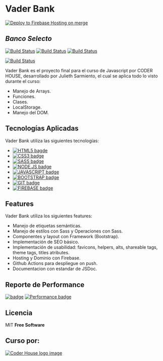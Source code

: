# Vader Bank
[![Deploy to Firebase Hosting on merge](https://github.com/JulSarmiento/JulSarmiento.github.io/actions/workflows/firebase-hosting-push.yml/badge.svg)](https://github.com/JulSarmiento/JulSarmiento.github.io/actions/workflows/firebase-hosting-push.yml)

## _Banco Selecto_

[![Build Status](	https://img.shields.io/badge/GitHub-100000?style=for-the-badge&logo=github&logoColor=white)](https://github.com/JulSarmiento) [![Build Status](	https://img.shields.io/badge/LinkedIn-0077B5?style=for-the-badge&logo=linkedin&logoColor=white)](https://www.linkedin.com/in/julieth-sarmiento/) [![Build Status](https://img.shields.io/badge/Codepen-000000?style=for-the-badge&logo=codepen&logoColor=white)](https://codepen.io/julsarmiento) 

[![Build Status](https://vader-bank.web.app/assets/imgs/logo-page.png)](https://vader-bank.web.app/) 

Vader Bank es el proyecto final para el curso de Javascript por CODER HOUSE, desarrollado por Julieth Sarmiento, el cual se aplica todo lo visto durante el curso: 

-  Manejo de Arrays.
-  Funciones.
-  Clases.
-  LocalStorage.
-  Manejo del DOM.

## Tecnologías Aplicadas

Vader Bank utiliza las siguientes tecnologías:

- [![HTML5 bagde](https://img.shields.io/badge/HTML5-E34F26?style=for-the-badge&logo=html5&logoColor=white)]() 
- [![CSS3 badge](https://img.shields.io/badge/CSS3-1572B6?style=for-the-badge&logo=css3&logoColor=white)]() 
- [![SASS badge](https://img.shields.io/badge/Sass-CC6699?style=for-the-badge&logo=sass&logoColor=white)]()
- [![NODE.JS badge](https://img.shields.io/badge/Node.js-339933?style=for-the-badge&logo=nodedotjs&logoColor=white)]()
- [![JAVASCRIPT badge](https://img.shields.io/badge/JavaScript-323330?style=for-the-badge&logo=javascript&logoColor=F7DF1E)]()
- [![BOOTSTRAP badge](https://img.shields.io/badge/Bootstrap-563D7C?style=for-the-badge&logo=bootstrap&logoColor=white)]()
- [![GIT badge](https://img.shields.io/badge/Git-F05032?style=for-the-badge&logo=git&logoColor=white)]()
- [![FIREBASE badge](https://img.shields.io/badge/firebase-ffca28?style=for-the-badge&logo=firebase&logoColor=black)]()

## Features

Vader Bank utiliza los siguientes features:

- Manejo de etiquetas semánticas.
- Manejo de estilos con Sass y Operaciones con Sass.
- Componentes y layout con Framework (Bootstrap).
- Implementación de SEO básico.
- Implementación de usabilidad: favicons, helpers, alts, shareable tags, theme tags, titles atributes. 
- Hosting y Dominio con Firebase.
- Github Actions para despliegue on push.
- Documentacion con estandar de JSDoc.

##  Reporte de Performance

[![badge](https://img.shields.io/badge/Performance-91%-brightgreen)](https://gtmetrix.com/reports/vader-bank.web.app/cYhYqaVv/)
[![Performance badge](https://img.shields.io/badge/Performance-91%-brightgreen>)](https://gtmetrix.com/reports/vader-bank.web.app/cYhYqaVv/)

## Licencia

MIT
**Free Software**

## Curso por:

[![Coder House logo image](https://www.greatplacetowork.com.ar/images/coderhouse-logo.png)](https://www.coderhouse.com.co/)


